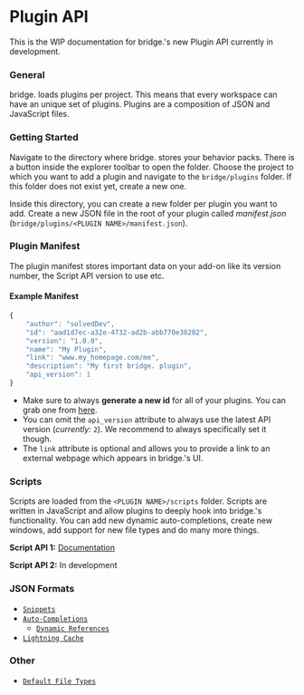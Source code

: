 # Plugin API
This is the WIP documentation for bridge.'s new Plugin API currently in development.

### General
bridge. loads plugins per project. This means that every workspace can have an unique set of plugins. Plugins are a composition of JSON and JavaScript files.

### Getting Started
Navigate to the directory where bridge. stores your behavior packs. There is a button inside the explorer toolbar to open the folder. Choose the project to which you want to add a plugin and navigate to the ```bridge/plugins``` folder. If this folder does not exist yet, create a new one.

Inside this directory, you can create a new folder per plugin you want to add. Create a new JSON file in the root of your plugin called *manifest.json* (```bridge/plugins/<PLUGIN NAME>/manifest.json```).

### Plugin Manifest
The plugin manifest stores important data on your add-on like its version number, the Script API version to use etc.

#### Example Manifest
```javascript
{
    "author": "solvedDev",
    "id": "aad1d7ec-a32e-4732-ad2b-abb770e38202",
    "version": "1.0.0",
    "name": "My Plugin",
    "link": "www.my_homepage.com/me",
    "description": "My first bridge. plugin",
    "api_version": 1
}
```
- Make sure to always **generate a new id** for all of your plugins. You can grab one from [here](https://www.uuidgenerator.net/).
- You can omit the ```api_version``` attribute to always use the latest API version (*currently:* ```2```). We recommend to always specifically set it though.
- The ```link``` attribute is optional and allows you to provide a link to an external webpage which appears in bridge.'s UI.

### Scripts
Scripts are loaded from the ```<PLUGIN NAME>/scripts``` folder. Scripts are written in JavaScript and allow plugins to deeply hook into bridge.'s functionality. You can add new dynamic auto-completions, create new windows, add support for new file types and do many more things.

**Script API 1:** [Documentation](https://github.com/solvedDev/bridge./blob/master/plugins/getting-started.md)

**Script API 2:** In development

### JSON Formats
- [```Snippets```](https://github.com/solvedDev/bridge./blob/master/plugin_docs/json/snippets.md)
- [```Auto-Completions```](https://github.com/solvedDev/bridge./blob/master/plugin_docs/auto_completions/main.md)
  - [```Dynamic References```](https://github.com/solvedDev/bridge./blob/master/plugin_docs/auto_completions/dynamic_references.md)
- [```Lightning Cache```](https://github.com/solvedDev/bridge./blob/master/plugin_docs/lightning_cache.md)

### Other
- [```Default File Types```](https://github.com/solvedDev/bridge./blob/master/plugin_docs/other/default_file_types.md)
